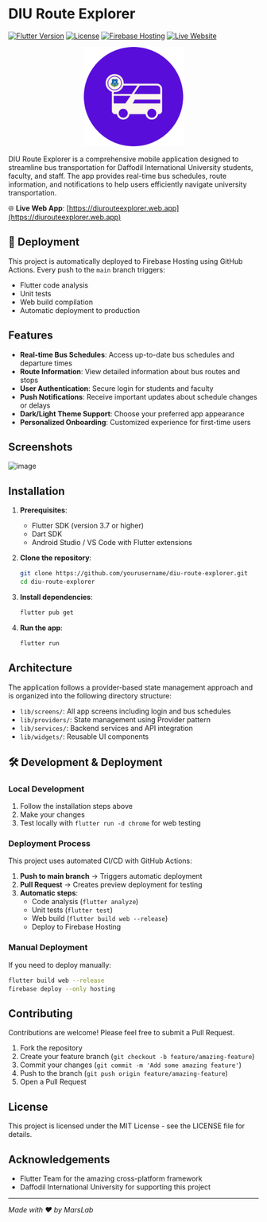 # DIU Route Explorer

[![Flutter Version](https://img.shields.io/badge/Flutter-3.7+-blue.svg)](https://flutter.dev/)
[![License](https://img.shields.io/badge/License-MIT-green.svg)](LICENSE)
[![Firebase Hosting](https://img.shields.io/badge/Firebase-Hosting-orange.svg)](https://diurouteexplorer.web.app)
[![Live Website](https://img.shields.io/badge/Live-Website-success.svg)](https://diurouteexplorer.web.app)

<p align="center">
  <img src="assets/icons/icon.png" alt="DIU Route Explorer Logo" width="200"/>
</p>

DIU Route Explorer is a comprehensive mobile application designed to streamline bus transportation for Daffodil International University students, faculty, and staff. The app provides real-time bus schedules, route information, and notifications to help users efficiently navigate university transportation.

🌐 **Live Web App**: [https://diurouteexplorer.web.app](https://diurouteexplorer.web.app)

## 🚀 Deployment

This project is automatically deployed to Firebase Hosting using GitHub Actions. Every push to the `main` branch triggers:
- Flutter code analysis
- Unit tests
- Web build compilation
- Automatic deployment to production

## Features

- **Real-time Bus Schedules**: Access up-to-date bus schedules and departure times
- **Route Information**: View detailed information about bus routes and stops
- **User Authentication**: Secure login for students and faculty
- **Push Notifications**: Receive important updates about schedule changes or delays
- **Dark/Light Theme Support**: Choose your preferred app appearance
- **Personalized Onboarding**: Customized experience for first-time users

## Screenshots

![image](https://github.com/user-attachments/assets/d91ad394-7a94-4017-910a-45d06de04b5e)

## Installation

1. **Prerequisites**:
   - Flutter SDK (version 3.7 or higher)
   - Dart SDK
   - Android Studio / VS Code with Flutter extensions

2. **Clone the repository**:
   ```bash
   git clone https://github.com/yourusername/diu-route-explorer.git
   cd diu-route-explorer
   ```

3. **Install dependencies**:
   ```bash
   flutter pub get
   ```

4. **Run the app**:
   ```bash
   flutter run
   ```

## Architecture

The application follows a provider-based state management approach and is organized into the following directory structure:

- `lib/screens/`: All app screens including login and bus schedules
- `lib/providers/`: State management using Provider pattern
- `lib/services/`: Backend services and API integration
- `lib/widgets/`: Reusable UI components

## 🛠️ Development & Deployment

### Local Development
1. Follow the installation steps above
2. Make your changes
3. Test locally with `flutter run -d chrome` for web testing

### Deployment Process
This project uses automated CI/CD with GitHub Actions:

1. **Push to main branch** → Triggers automatic deployment
2. **Pull Request** → Creates preview deployment for testing
3. **Automatic steps**:
   - Code analysis (`flutter analyze`)
   - Unit tests (`flutter test`)
   - Web build (`flutter build web --release`)
   - Deploy to Firebase Hosting

### Manual Deployment
If you need to deploy manually:
```bash
flutter build web --release
firebase deploy --only hosting
```

## Contributing

Contributions are welcome! Please feel free to submit a Pull Request.

1. Fork the repository
2. Create your feature branch (`git checkout -b feature/amazing-feature`)
3. Commit your changes (`git commit -m 'Add some amazing feature'`)
4. Push to the branch (`git push origin feature/amazing-feature`)
5. Open a Pull Request

## License

This project is licensed under the MIT License - see the LICENSE file for details.

## Acknowledgements

- Flutter Team for the amazing cross-platform framework
- Daffodil International University for supporting this project

---

*Made with ❤️ by MarsLab*
